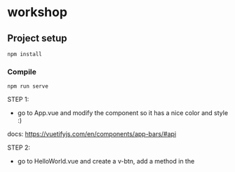 # workshop

## Project setup
```
npm install
```

### Compile
```
npm run serve
```

STEP 1:
- go to App.vue
and modify the <v-app-bar> component so it has a nice color and style :)

docs:
https://vuetifyjs.com/en/components/app-bars/#api


STEP 2:
- go to HelloWorld.vue and create a v-btn, add a method in the <script> part to allow the button
to change color when it is clicked

docs:
https://vuetifyjs.com/en/components/buttons/
search for the v-btn '@click' events
and search for 'how to assign css style to v-btn'

STEP 3:
- now time to create a new Vue component, create 2/3 v-card with nice v-rows and v-cols

- now search for VueRoute -> when you click on the HelloWorld.vue v-btn you need to be redirect to your new VueComponent

docs:
https://vuetifyjs.com/en/components/cards/
https://vuetifyjs.com/en/components/grids/ for nice flexboxes
https://router.vuejs.org/guide/#html to route to new component

STEP 4:
- you can use v-img to insert images on your new component
add a nice and high quality image in your v-card

docs:
https://vuetifyjs.com/en/components/images/

STEP 5:
- SHOW ME WHAT YOU GOT
you have 30 mins to use buttons, cards, images and possibly routing to make the best looking interface
for a photographer's webapp
the winner gets to be a part of my next Music Video ;)
